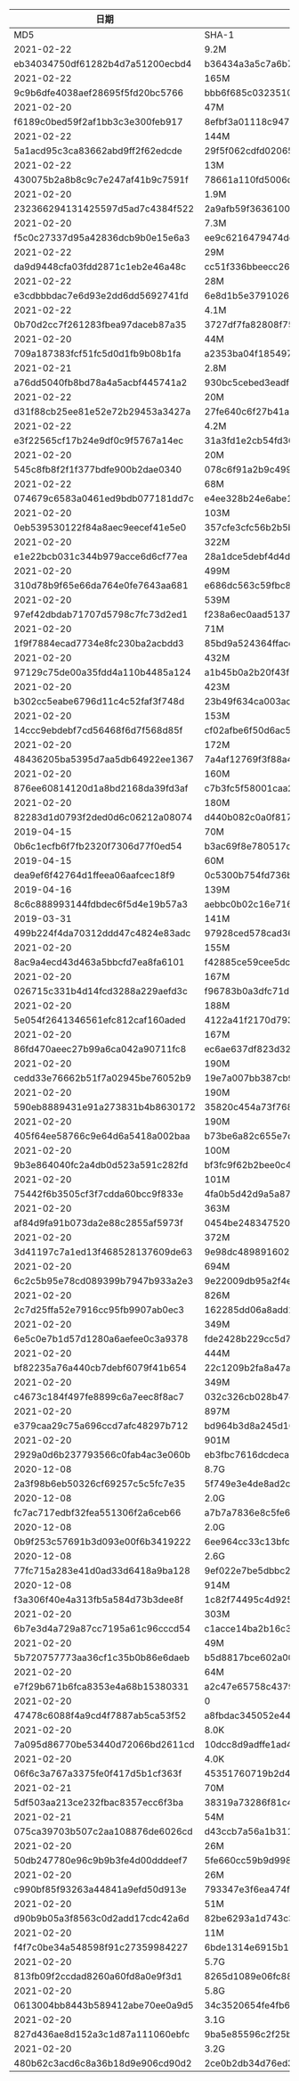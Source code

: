 | 日期                               | 大小                                       | 文件                                                               |
|----------------------------------|------------------------------------------|------------------------------------------------------------------|
| MD5                              | SHA-1                                    | SHA-256                                                          |
| 2021-02-22                       | 9.2M                                     | ./dl/code/apache-maven-3.6.3-bin.zip                             |
| eb34034750df61282b4d7a51200ecbd4 | b36434a3a5c7a6b75ac955df152e4325765d0804 | 444522b0af3a85e966f25c50adfcd00a1a6fc5fce79f503bff096e02b9977c2e |
| 2021-02-22                       | 165M                                     | ./dl/code/chrome-win.zip                                         |
| 9c9b6dfe4038aef28695f5fd20bc5766 | bbb6f685c03235102994811198fc278de46b4dbd | 72416b57271c91db8661243f6ddb05da973ffe6b974aa1a24b9ac21606899e51 |
| 2021-02-20                       | 47M                                      | ./dl/code/Git-2.30.1-64-bit.exe                                  |
| f6189c0bed59f2af1bb3c3e300feb917 | 8efbf3a01118c9478dee6f636720a0e9625d36b4 | f1358ec93e8975fb4eaacbb71e010fadcb097fb00b8af9ab6d003ba69c08367d |
| 2021-02-22                       | 144M                                     | ./dl/code/gradle-6.8.2-all.zip                                   |
| 5a1acd95c3ca83662abd9ff2f62edcde | 29f5f062cdfd0206597018e6f2fd5e7c81bdd14a | 1433372d903ffba27496f8d5af24265310d2da0d78bf6b4e5138831d4fe066e9 |
| 2021-02-22                       | 13M                                      | ./dl/code/httpd-2.4.46-o111j-x64-vc15.zip                        |
| 430075b2a8b8c9c7e247af41b9c7591f | 78661a110fd5006d9ff5b4bb80b8fb060d274d39 | d35608aee793bd3d398e4573517bd63fffc2691003e8a6beea0a666580c290d0 |
| 2021-02-20                       | 1.9M                                     | ./dl/code/JetBrainsMono-1.0.3.zip                                |
| 232366294131425597d5ad7c4384f522 | 2a9afb59f3636100f212b5ac14677e5b2fab3b28 | cedcd0382cd49836df8c3e0412dd3e0c7ca92c51299a5ab9dfa45ede6ee5707f |
| 2021-02-20                       | 7.3M                                     | ./dl/code/LanguagePack_1.14.1.29085-x64-zh_CN.msi                |
| f5c0c27337d95a42836dcb9b0e15e6a3 | ee9c6216479474dd28c15884b48e72d96d093aff | 69f6e2cd17d824efbb50f4b790b3d2e64222f67f9b058c4a82d0e308773718da |
| 2021-02-22                       | 29M                                      | ./dl/code/node-v14.15.5-x64.msi                                  |
| da9d9448cfa03fdd2871c1eb2e46a48c | cc51f336bbeecc26c96b2a7d7fa492bff6a602ea | b53cbf58663d31fefaee7f6439287ef07d55a9ab4dac6f2ac7182cd85d090170 |
| 2021-02-22                       | 28M                                      | ./dl/code/node-v15.9.0-x64.msi                                   |
| e3cdbbbdac7e6d93e2dd6dd5692741fd | 6e8d1b5e379102632daef1b3d79dc49588be5072 | 75cfbfabe1b9539602200853dfac45643ec92121332a00f59b1109d8038568eb |
| 2021-02-22                       | 4.1M                                     | ./dl/code/npp.7.9.3.Installer.x64.exe                            |
| 0b70d2cc7f261283fbea97daceb87a35 | 3727df7fa82808f7545e32a5edb66c812db42862 | 942a5fa284df6018aec19110b0d9e68742194bfd44dd984b515adf103d99775a |
| 2021-02-20                       | 44M                                      | ./dl/code/PortableGit-2.30.1-64-bit.7z.exe                       |
| 709a187383fcf51fc5d0d1fb9b08b1fa | a2353ba04f185497b03ed3041ddf53b923222b99 | 54bb3a0035bad71148fb6c771942a880d46a8dc6f3a0cb42eda88ca1374f1570 |
| 2021-02-21                       | 2.8M                                     | ./dl/code/putty-64bit-0.74-installer.msi                         |
| a76dd5040fb8bd78a4a5acbf445741a2 | 930bc5cebed3eadf6bbddb01c040b911f8d944aa | 2a001dd1c5d81ae1c17db97b0bb6c2c7cada43888d4f30a814c18d55aa28feb6 |
| 2021-02-22                       | 20M                                      | ./dl/code/TortoiseGit-2.11.0.0-64bit.msi                         |
| d31f88cb25ee81e52e72b29453a3427a | 27fe640c6f27b41aabcfa1ba73549dec52ca868c | 8a2576ec68e60f0cef7b0a9581e9018b954f265faf5fce1d7df97814ab36bf3a |
| 2021-02-22                       | 4.2M                                     | ./dl/code/TortoiseGit-LanguagePack-2.11.0.0-64bit-zh_CN.msi      |
| e3f22565cf17b24e9df0c9f5767a14ec | 31a3fd1e2cb54fd30fb967db926a087fbb0ae097 | 4a5b7f35b9b1fe38d2b1da9f8086f716f7e748694163404639d47c37d5258867 |
| 2021-02-20                       | 20M                                      | ./dl/code/TortoiseSVN-1.14.1.29085-x64-svn-1.14.1.msi            |
| 545c8fb8f2f1f377bdfe900b2dae0340 | 078c6f91a2b9c4990b753c5e5c48668934e86509 | 8a3b08ea8d87324c7d75f7ba07322a360bb70167a337a01a3470d27bcdbbd672 |
| 2021-02-22                       | 68M                                      | ./dl/code/VSCodeUserSetup-x64-1.53.2.exe                         |
| 074679c6583a0461ed9bdb077181dd7c | e4ee328b24e6abe16523d6e49fd0e6d48981384e | 9e5f5c507513f5ce7fedc83977f2f6e3fe51c3bcfa46e769f421d5386391e487 |
| 2021-02-20                       | 103M                                     | ./dl/eclipse/eclipse-inst-jre-win64.2020-12-R.exe                |
| 0eb539530122f84a8aec9eecef41e5e0 | 357cfe3cfc56b2b5b82194a4378039282aaff211 | 30e7fc3661194a18f755b2fe3c920589e48ee17a9d30d19f2cf278fe3a5bd22d |
| 2021-02-20                       | 322M                                     | ./dl/eclipse/eclipse-java-2020-12-R-win32-x86_64.zip             |
| e1e22bcb031c344b979acce6d6cf77ea | 28a1dce5debf4d4d0472b2f474420619596e6247 | d2bbb0fcdc6f8163dd0776b6056acb209cf88e4067aefe76594c3336f9401f13 |
| 2021-02-20                       | 499M                                     | ./dl/eclipse/eclipse-jee-2020-12-R-win32-x86_64.zip              |
| 310d78b9f65e66da764e0fe7643aa681 | e686dc563c59fbc8eab4a125faf6e413138d580f | 7ac7b38119b1ba1bed0386b6fed4e5ac698897812642b27473166df4addc0c03 |
| 2021-02-20                       | 539M                                     | ./dl/eclipse/spring-tool-suite-4-4.9.0.RELEASE-e4.18.0-win32.win32.x86_64.self-extracting.jar |
| 97ef42dbdab71707d5798c7fc73d2ed1 | f238a6ec0aad51375fe078e2915d94f3782656ca | 05a15924bdb5c76f00809714830e7a5b599bb1db25949e622e3f4b2ad75068a0 |
| 2021-02-20                       | 71M                                      | ./dl/java/ords-20.4.1.013.1644.zip                               |
| 1f9f7884ecad7734e8fc230ba2acbdd3 | 85bd9a524364fface2d240acbd90f46c65066dc4 | be7503eae2c7bc4741d44625949ab9cb77aa0001b1f917a5b4689255aac97083 |
| 2021-02-20                       | 432M                                     | ./dl/java/sqldeveloper-20.4.0.379.2205-no-jre.zip                |
| 97129c75de00a35fdd4a110b4485a124 | a1b45b0a2b20f43f93e250a302c7069ae0667cb9 | 3315389628ba6ef33bd0d1ca237985192ce8fb7893256c6a9c27371f087da3c0 |
| 2021-02-20                       | 423M                                     | ./dl/java/sqldeveloper-20.4.0.379.2205-x64.zip                   |
| b302cc5eabe6796d11c4c52faf3f748d | 23b49f634ca003ac216d69a33ce629f53f36c18f | 8c5e407166a304f064e8e6c175d4faf55360bb644d9004b1c9ac51c6ee6284e1 |
| 2021-02-20                       | 153M                                     | ./dl/jdk/jdk-11.0.10_windows-x64_bin.exe                         |
| 14ccc9ebdebf7cd56468f6d7f568d85f | cf02afbe6f50d6ac56eed23ad36e328029c7bd88 | 3c75b486cf32df7889c31eee6e08dd15e963ea6770e77024ee96fff637b416b1 |
| 2021-02-20                       | 172M                                     | ./dl/jdk/jdk-11.0.10_windows-x64_bin.zip                         |
| 48436205ba5395d7aa5db64922ee1367 | 7a4af12769f3f88a405c5d1dfd2d89095049ca6d | 3438a2f9f4d80d0319959dcad6cfbacc003a66cafd9bbbeecff2ab213fab9211 |
| 2021-02-20                       | 160M                                     | ./dl/jdk/jdk-15.0.2_windows-x64_bin.exe                          |
| 876ee60814120d1a8bd2168da39fd3af | c7b3fc5f58001caa234d402ac8cf6e0877639d58 | 736cd1e22378adf5fc8664c9e9245f4793ae0f8fe43dd848ca361ee5d71f5553 |
| 2021-02-20                       | 180M                                     | ./dl/jdk/jdk-15.0.2_windows-x64_bin.zip                          |
| 82283d1d0793f2ded0d6c06212a08074 | d440b082c0a0f8173381bc628d35753261918ba0 | 92994c5546a3d80d470cd6ba0a6248216f0c069c2a16f64437e4f421775d6be9 |
| 2019-04-15                       | 70M                                      | ./dl/jdk/jdk-6u45-windows-i586.exe                               |
| 0b6c1ecfb6f7fb2320f7306d77f0ed54 | b3ac69f8e780517d4aa24b8cc2b95a4249bfff66 | 13e7b986723c0eb8d8db198af78445cface2b2f8133112157210b8b1225b27a9 |
| 2019-04-15                       | 60M                                      | ./dl/jdk/jdk-6u45-windows-x64.exe                                |
| dea9ef6f42764d1ffeea06aafcec18f9 | 0c5300b754fd736bac9d0c07788de0b60a97e938 | 345059d5bc64275c1d8fdc03625d69c16d0c8730be1c152247f5f96d00b21b00 |
| 2019-04-16                       | 139M                                     | ./dl/jdk/jdk-7u80-windows-i586.exe                               |
| 8c6c888993144fdbdec6f5d4e19b57a3 | aebbc0b02c16e7169b0577962fa91c613f8a7a45 | 2e7b7976e59231f17ccd93ae28de547b2e31cb0c95544d4ee4de6a4785869355 |
| 2019-03-31                       | 141M                                     | ./dl/jdk/jdk-7u80-windows-x64.exe                                |
| 499b224f4da70312ddd47c4824e83adc | 97928ced578cad36f0a23db44a7e7119000d927c | 4a0f77910f1373f526d6732896b870bc96f2a83e32d8390549331b602482f4ee |
| 2021-02-20                       | 155M                                     | ./dl/jdk/jdk-8u281-windows-i586.exe                              |
| 8ac9a4ecd43d463a5bbcfd7ea8fa6101 | f42885ce59cee5dcbccf8711d41b4d7dfbd0145d | dae5bd0c7b91aa1ad684e9af06d14c838378c1521d1f258bc1c77ec6e345ff90 |
| 2021-02-20                       | 167M                                     | ./dl/jdk/jdk-8u281-windows-x64.exe                               |
| 026715c331b4d14fcd3288a229aefd3c | f96783b0a3dfc71d24c8209fe72db399df031275 | e3ca54cfd36836bee266cdfec73a21e86e38bf5f953492ebdf0ae171569a7254 |
| 2021-02-20                       | 188M                                     | ./dl/jdk/OpenJDK11U-jdk_x64_windows_hotspot_11.0.10_9.zip        |
| 5e054f2641346561efc812caf160aded | 4122a41f2170d793aaafffb291e865e8651eb6a2 | d92722551cb6ff9b8a63c12a92d7ccacfd4c17e9159f6c7eb427a3a776049af8 |
| 2021-02-20                       | 167M                                     | ./dl/jdk/OpenJDK11U-jdk_x86-32_windows_hotspot_11.0.10_9.zip     |
| 86fd470aeec27b99a6ca042a90711fc8 | ec6ae637df823d325631a24c8bf0d9261de39b5c | 6fbe2c6256db7dff9f46fa7d18133e9cd8010ef24199e1846376c78ea3dce8e4 |
| 2021-02-20                       | 190M                                     | ./dl/jdk/OpenJDK15U-jdk_x64_windows_hotspot_15.0.2_7.zip         |
| cedd33e76662b51f7a02945be76052b9 | 19e7a007bb387cb93ccc52a473e01db676693d0d | b80dde2b7f8374eff0f1726c1cbdb48fb095fdde21489046d92f7144baff5741 |
| 2021-02-20                       | 190M                                     | ./dl/jdk/OpenJDK15U-jdk_x64_windows_openj9_15.0.2_7_openj9-0.24.0.zip |
| 590eb8889431e91a273831b4b8630172 | 35820c454a73f768236035e52d47aed59892c111 | 54f9f2bf34e951b1915985e3eb85a14fc0e302ddcd300f246160265d052aa067 |
| 2021-02-20                       | 190M                                     | ./dl/jdk/OpenJDK15U-jdk_x64_windows_openj9_windowsXL_15.0.2_7_openj9-0.24.0.zip |
| 405f64ee58766c9e64d6a5418a002baa | b73be6a82c655e7d0c5166dd7bc07907f4ce3588 | 1a6f42e64cbd0c43d996c9123b134306cd0df0145cda328b3ab56b34b0949f5b |
| 2021-02-20                       | 100M                                     | ./dl/jdk/OpenJDK8U-jdk_x64_windows_hotspot_8u282b08.zip          |
| 9b3e864040fc2a4db0d523a591c282fd | bf3fc9f62b2bee0c4d0b5b52b611c675ab5da162 | e0862e9978a49f162f0d50a0347a189b33f90bad98207535df1969299d0e4167 |
| 2021-02-20                       | 101M                                     | ./dl/jdk/OpenJDK8U-jdk_x86-32_windows_hotspot_8u282b08.zip       |
| 75442f6b3505cf3f7cdda60bcc9f833e | 4fa0b5d42d9a5a874378e11d28355f21e9d3cf3c | 4c4516d3d58023b091d487f9d596101f809fd84781c6a20bdc4e013e0f13cd04 |
| 2021-02-20                       | 363M                                     | ./dl/jetbrains/2020.3.2/datagrip-2020.3.2.exe                    |
| af84d9fa91b073da2e88c2855af5973f | 0454be24834752011db53a0371adf319133863c3 | dfcc3b23d80558f8caadf1b68d07b8a24fc1b10e9658d048fc7d0d0ffcd0b8a0 |
| 2021-02-20                       | 372M                                     | ./dl/jetbrains/2020.3.2/goland-2020.3.2.exe                      |
| 3d41197c7a1ed13f468528137609de63 | 9e98dc4898916022a03713b013d2c1da3a5b6b8a | ab9f43f270da0f504f86907e51b69f00fe1fc2278faf1edb39e0adfbe895e8ac |
| 2021-02-20                       | 694M                                     | ./dl/jetbrains/2020.3.2/ideaIC-2020.3.2.win.zip                  |
| 6c2c5b95e78cd089399b7947b933a2e3 | 9e22009db95a2f4e8ea65da679e345cb362c4905 | 6d1cf8d901ed856082ad20b829f7d13b2674df6cbf24381a825b2ec8c95aba54 |
| 2021-02-20                       | 826M                                     | ./dl/jetbrains/2020.3.2/ideaIU-2020.3.2.win.zip                  |
| 2c7d25ffa52e7916cc95fb9907ab0ec3 | 162285dd06a8add12bc9ef3fa5868ac74892f84c | 64860098c9892827257dcda7758a54a1366ed6d2efcd5a1197a675b56266bc31 |
| 2021-02-20                       | 349M                                     | ./dl/jetbrains/2020.3.2/pycharm-community-2020.3.3.exe           |
| 6e5c0e7b1d57d1280a6aefee0c3a9378 | fde2428b229cc5d7fce2d4d0efbd6a36efcec2f0 | 3c541a8df125ee2536101b47e6d91c01f3b4350ad933321a7f5155d4f990771c |
| 2021-02-20                       | 444M                                     | ./dl/jetbrains/2020.3.2/pycharm-professional-2020.3.3.exe        |
| bf82235a76a440cb7debf6079f41b654 | 22c1209b2fa8a47a7a1de890cf0a232b106ac7b7 | 90d0be463377ae406e044c14f4e03eed99c0044d1596395c81c5819172ee2af0 |
| 2021-02-20                       | 349M                                     | ./dl/jetbrains/2020.3.2/WebStorm-2020.3.2.exe                    |
| c4673c184f497fe8899c6a7eec8f8ac7 | 032c326cb028b47ed278546b154d4d2f16bc791d | 8a1a880f79810999c292438620b5f945f7ec1610309bd7ae092150e8e9438dc4 |
| 2021-02-20                       | 897M                                     | ./dl/jetbrains/android-studio-ide-201.7042882-windows.exe        |
| e379caa29c75a696ccd7afc48297b712 | bd964b3d8a245d16e74b0573ffb177d009015d3e | 22cdcfeffabe384e788b679c5c03238684fa3f1f4c73e2a3744f2fe5aab7f97f |
| 2021-02-20                       | 901M                                     | ./dl/jetbrains/android-studio-ide-201.7042882-windows.zip        |
| 2929a0d6b237793566c0fab4ac3e060b | eb3fbc7616dcdeca299155572948005902dbf275 | 7fb6e49e76ead2ff389c37f83a6c90526aa1f716aece028c8b8c34edf8ce9804 |
| 2020-12-08                       | 8.7G                                     | ./dl/linux/CentOS-8.3.2011-x86_64-dvd1.iso                       |
| 2a3f98b6eb50326cf69257c5c5fc7e35 | 5f749e3e4de8ad2c056b1a13938a28423610a1f5 | aaf9d4b3071c16dbbda01dfe06085e5d0fdac76df323e3bbe87cce4318052247 |
| 2020-12-08                       | 2.0G                                     | ./dl/linux/Fedora-Server-dvd-x86_64-33-1.2.iso                   |
| fc7ac717edbf32fea551306f2a6ceb66 | a7b7a7836e8c5fe6e994f35c0426dc6c7a2c5fe6 | 4fe38b45a4c788927ddfdfb224c414f138226a75f27a287995d802cba3cb89d4 |
| 2020-12-08                       | 2.0G                                     | ./dl/linux/Fedora-Workstation-Live-x86_64-33-1.2.iso             |
| 0b9f253c57691b3d093e00f6b3419222 | 6ee964cc33c13bfc207d73c10ca21d6a853cede7 | 582a825d564e2682334ac893c9160667c7f4578c0c8045a25ea534af7c13334b |
| 2020-12-08                       | 2.6G                                     | ./dl/linux/ubuntu-20.04.1-desktop-amd64.iso                      |
| 77fc715a283e41d0ad33d6418a9ba128 | 9ef022e7be5dbbc2650f7e4ebd5e9bbfa071b044 | b45165ed3cd437b9ffad02a2aad22a4ddc69162470e2622982889ce5826f6e3d |
| 2020-12-08                       | 914M                                     | ./dl/linux/ubuntu-20.04.1-live-server-amd64.iso                  |
| f3a306f40e4a313fb5a584d73b3dee8f | 1c82f74495c4d9257c973fd031bc5ebde3d5b9a7 | 443511f6bf12402c12503733059269a2e10dec602916c0a75263e5d990f6bb93 |
| 2021-02-20                       | 303M                                     | ./dl/office/LibreOffice_7.0.4_Win_x64.msi                        |
| 6b7e3d4a729a87cc7195a61c96cccd54 | c1acce14ba2b16c30fb6b000679604ffdc9f672b | 37a36b570a599b9c1e377b7c709155dd566a5eb1e8e857ca139b824d3a12e55b |
| 2021-02-20                       | 49M                                      | ./dl/office/SourceHanSansCN.zip                                  |
| 5b720757773aa36cf1c35b0b86e6daeb | b5d8817bce602a0041df93def307d26fc877bcaf | 61e2db4a8ea83966d545825d9208279664a4bb14c4514ef2f3b82c95f5c8f2f7 |
| 2021-02-20                       | 64M                                      | ./dl/office/SourceHanSerifCN.zip                                 |
| e7f29b671b6fca8353e4a68b15380331 | a2c47e65758c43799d54b44fda8afd6138304cdf | bd75d74f38e0088f3425c8bb448ef03dc170386bcf2693a434141aa844b77a30 |
| 2021-02-20                       | 0                                        | ./dl/readme.txt                                                  |
| 47478c6088f4a9cd4f7887ab5ca53f52 | a8fbdac345052e444106edcc28448604abc65659 | 7fbdbce413dc4331c1ce9346bf8cf5d5e55a466e77505a0868d576d394aad76a |
| 2021-02-20                       | 8.0K                                     | ./dl/sha256sum.list                                              |
| 7a095d86770be53440d72066bd2611cd | 10dcc8d9adffe1ad43e46fb1d9db21e662624fa2 | b33d42e983a7ebd40e3286703b1b68f8f7a17571bcea059aa58a9594e8a2b4a8 |
| 2021-02-20                       | 4.0K                                     | ./dl/tree.txt                                                    |
| 06f6c3a767a3375fe0f417d5b1cf363f | 45351760719b2d4c007971a3d41eedbcbb3633e8 | fec3cb26ab191b24b4c689ee28a4e0104380aaba689de6e5500a4499767f4e68 |
| 2021-02-21                       | 70M                                      | ./dl/util/ChromeStandaloneSetup64.exe                            |
| 5df503aa213ce232fbac8357ecc6f3ba | 38319a73286f81c411dc4a700cb1645e7f926030 | 374f6931fcb10d75d1e3594cd9471428c0995cb60b5df7c89c9d9c0e2d7e2fa8 |
| 2021-02-21                       | 54M                                      | ./dl/util/Firefox Setup 85.0.2.exe                               |
| 075ca39703b507c2aa108876de6026cd | d43ccb7a56a1b3111cde832c58d4e4d974cfdb59 | 8c42c986f79ad626d95e3797c6f18b7b93ae4f5c79492b18683c075fea84f6f2 |
| 2021-02-20                       | 26M                                      | ./dl/util/MobaXterm_Installer_v20.6.zip                          |
| 50db247780e96c9b9b3fe4d00dddeef7 | 5fe660cc59b9d99817153cb2f66873ebb72618bf | 304782b10f3e9b4173b879968280defaf61f5032c4f1dae42bd1b386185f90f1 |
| 2021-02-20                       | 26M                                      | ./dl/util/MobaXterm_Portable_v20.6.zip                           |
| c990bf85f93263a44841a9efd50d913e | 793347e3f6ea474f1dd2779e2f33901fe70b69fe | 181976e3ec8922a40416a711aeaec9009b36dd52d7825b163354c404a95769a1 |
| 2021-02-20                       | 51M                                      | ./dl/util/SwitchHosts._windows_portable_3.5.7.5554.exe           |
| d90b9b05a3f8563c0d2add17cdc42a6d | 82be6293a1d743c382d1a17d21a1e6f283b9a5ec | 8ce7149f4f8645f0c8c7e4c825bf868d6a8ef38e89ad3f7fa4cd18a8f9b3abeb |
| 2021-02-20                       | 11M                                      | ./dl/util/WinSCP-5.17.10-Setup.exe                               |
| f4f7c0be34a548598f91c27359984227 | 6bde1314e6915b12b33925b12ab559aee147ad86 | 16caaceb26e654d1ffebe159751bbd46840ad0eba4e0f5da2c4e105c3da44d1d |
| 2021-02-20                       | 5.7G                                     | ./dl/windows/cn_windows_10_business_editions_version_20h2_updated_jan_2021_x64_dvd_b6eb1ee6.iso |
| 813fb09f2ccdad8260a60fd8a0e9f3d1 | 8265d1089e06fc8840e5ff7c52b53a342c52a3cb | c926009c1cc69a9048f61e5241bccd3806d6c2377e8b41e8ddf895bdaa56894a |
| 2021-02-20                       | 5.8G                                     | ./dl/windows/cn_windows_10_consumer_editions_version_20h2_updated_jan_2021_x64_dvd_0af89254.iso |
| 0613004bb8443b589412abe70ee0a9d5 | 34c3520654fe4fb626299c08d14cebb987f125b5 | 38f2e2f0225008cd2b304befe654756d6bd52b1e22de588342da21d7bbe03cfe |
| 2021-02-20                       | 3.1G                                     | ./dl/windows/cn_windows_7_enterprise_with_sp1_x64_dvd_u_677685.iso |
| 827d436ae8d152a3c1d87a111060ebfc | 9ba5e85596c2f25be59f7e96139d83d4cb261a62 | d8c179d643342926bd692363e68ad0152dfd1e86c776da34dadd7fea702afbf8 |
| 2021-02-20                       | 3.2G                                     | ./dl/windows/cn_windows_7_ultimate_with_sp1_x64_dvd_u_677408.iso |
| 480b62c3acd6c8a36b18d9e906cd90d2 | 2ce0b2db34d76ed3f697ce148cb7594432405e23 | 70cdfb0cdcbeb2659163e9417d5c242b37ae564da810e7da21dac5c8492ab72f |
